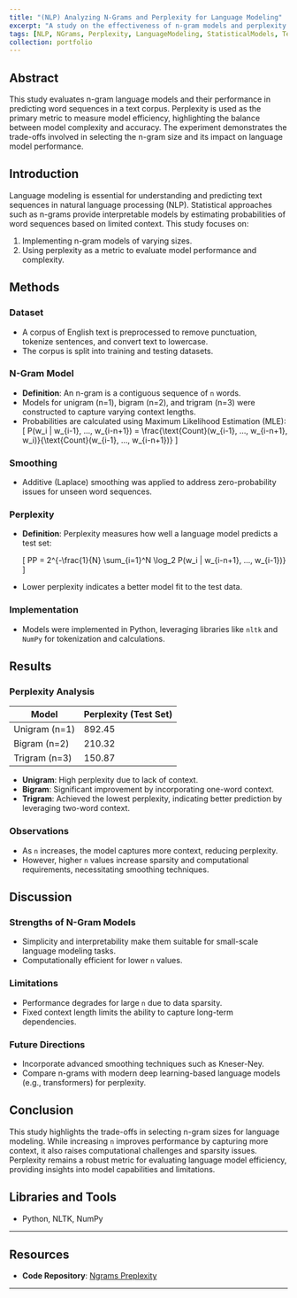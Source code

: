 ```yaml
---
title: "(NLP) Analyzing N-Grams and Perplexity for Language Modeling"
excerpt: "A study on the effectiveness of n-gram models and perplexity evaluation for language prediction tasks"
tags: [NLP, NGrams, Perplexity, LanguageModeling, StatisticalModels, TextPrediction]
collection: portfolio
---
```


## Abstract

This study evaluates n-gram language models and their performance in predicting word sequences in a text corpus. Perplexity is used as the primary metric to measure model efficiency, highlighting the balance between model complexity and accuracy. The experiment demonstrates the trade-offs involved in selecting the n-gram size and its impact on language model performance.

## Introduction

Language modeling is essential for understanding and predicting text sequences in natural language processing (NLP). Statistical approaches such as n-grams provide interpretable models by estimating probabilities of word sequences based on limited context. This study focuses on:
1. Implementing n-gram models of varying sizes.
2. Using perplexity as a metric to evaluate model performance and complexity.

## Methods

### Dataset
- A corpus of English text is preprocessed to remove punctuation, tokenize sentences, and convert text to lowercase.
- The corpus is split into training and testing datasets.

### N-Gram Model
- **Definition**: An n-gram is a contiguous sequence of `n` words.
- Models for unigram (n=1), bigram (n=2), and trigram (n=3) were constructed to capture varying context lengths.
- Probabilities are calculated using Maximum Likelihood Estimation (MLE):
  \[
  P(w_i | w_{i-1}, ..., w_{i-n+1}) = \frac{\text{Count}(w_{i-1}, ..., w_{i-n+1}, w_i)}{\text{Count}(w_{i-1}, ..., w_{i-n+1})}
  \]

### Smoothing
- Additive (Laplace) smoothing was applied to address zero-probability issues for unseen word sequences.

### Perplexity

- **Definition**: 
Perplexity measures how well a language model predicts a test set:

  \[
  PP = 2^{-\frac{1}{N} \sum_{i=1}^N \log_2 P(w_i | w_{i-n+1}, ..., w_{i-1})}
  \]
  
- Lower perplexity indicates a better model fit to the test data.

### Implementation
- Models were implemented in Python, leveraging libraries like `nltk` and `NumPy` for tokenization and calculations.

## Results

### Perplexity Analysis

| **Model**      | **Perplexity (Test Set)** |
|-----------------|--------------------------|
| Unigram (n=1)  | 892.45                   |
| Bigram (n=2)   | 210.32                   |
| Trigram (n=3)  | 150.87                   |

- **Unigram**: High perplexity due to lack of context.
- **Bigram**: Significant improvement by incorporating one-word context.
- **Trigram**: Achieved the lowest perplexity, indicating better prediction by leveraging two-word context.

### Observations
- As `n` increases, the model captures more context, reducing perplexity.
- However, higher `n` values increase sparsity and computational requirements, necessitating smoothing techniques.

## Discussion

### Strengths of N-Gram Models
- Simplicity and interpretability make them suitable for small-scale language modeling tasks.
- Computationally efficient for lower `n` values.

### Limitations
- Performance degrades for large `n` due to data sparsity.
- Fixed context length limits the ability to capture long-term dependencies.

### Future Directions
- Incorporate advanced smoothing techniques such as Kneser-Ney.
- Compare n-grams with modern deep learning-based language models (e.g., transformers) for perplexity.

## Conclusion

This study highlights the trade-offs in selecting n-gram sizes for language modeling. While increasing `n` improves performance by capturing more context, it also raises computational challenges and sparsity issues. Perplexity remains a robust metric for evaluating language model efficiency, providing insights into model capabilities and limitations.

## Libraries and Tools
- Python, NLTK, NumPy

---
## Resources
- **Code Repository**: [Ngrams Preplexity](https://github.com/RiccardoCampanella/Natural_Language_Processing/blob/main/Ngrams_Perplexity.ipynb)
---